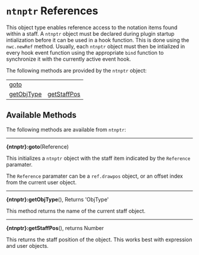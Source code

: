 # `ntnptr` References
This object type enables reference access to the notation items found within a staff. A `ntnptr` object must be declared during plugin startup intialization before it can be used in a hook function.
This is done using the `nwc.newRef` method. Usually, each `ntnptr` object must then be intialized in every hook event function using the appropriate `bind` function to synchronize it with the currently 
active event hook.

The following methods are provided by the `ntnptr` object:

<table>
<tr>
<td><a href="#locate">goto</a></td>
</tr><tr>
<td><a href="#getObjType">getObjType</a></td>
<td><a href="#getStaffPos">getStaffPos</a></td>
</tr>
</table>


## Available Methods

The following methods are available from `ntnptr`:

------------------
<a name="goto"></a>
**{ntnptr}:goto**(Reference)

This initializes a `ntnptr` object with the staff item indicated by the `Reference` paramater.

The `Reference` paramater can be a `ref.drawpos` object, or an offset index from the current user object.


---------------------------------
<a name="getObjType"></a>
**{ntnptr}:getObjType**(), Returns 'ObjType'

This method returns the name of the current staff object.


------------------
<a name="getStaffPos"></a>
**{ntnptr}:getStaffPos**(), returns Number

This returns the staff position of the object. This works best with expression and user objects.
